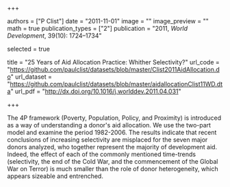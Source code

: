 +++

authors = ["P Clist"]
date = "2011-11-01"
image = ""
image_preview = ""
math = true
publication_types = ["2"]
publication = "2011, *World Development*, 39(10): 1724–1734"

selected = true

title = "25 Years of Aid Allocation Practice: Whither Selectivity?"
url_code = "https://github.com/paulclist/datasets/blob/master/Clist2011AidAllocation.do"
url_dataset = "https://github.com/paulclist/datasets/blob/master/aidallocationClist11WD.dta"
url_pdf = "http://dx.doi.org/10.1016/j.worlddev.2011.04.031"


+++

The 4P framework (Poverty, Population, Policy, and Proximity) is introduced as a way of understanding a donor's aid allocation. We use the two-part model and examine the period 1982-2006. The results indicate that recent conclusions of increasing selectivity are misplaced for the seven major donors analyzed, who together represent the majority of development aid. Indeed, the effect of each of the commonly mentioned time-trends (selectivity, the end of the Cold War, and the commencement of the Global War on Terror) is much smaller than the role of donor heterogeneity, which appears sizeable and entrenched.